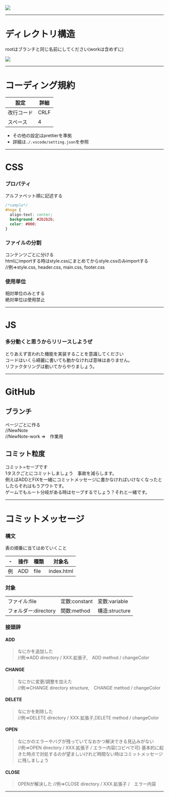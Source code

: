 <img src="https://uploda1.ysklog.net/eee1d71487629b9e9785d8ce46866d3f.png">

***
# ディレクトリ構造
rootはブランチと同じ名前にしてください(workは含めずに)

<img src="https://uploda1.ysklog.net/1d8ce29b857e00e110e5e2a44dd20899.png">

***
# コーディング規約
|設定|詳細|
|----|---|
|改行コード|CRLF|
|スペース | 4 |

* その他の設定はprettierを準拠
* 詳細は```./.vscode/setting.json```を参照

***
# CSS
### プロパティ
アルファベット順に記述する
```css
/*sample*/
#hoge {
  align-text: center;
  background: #2b2b2b;
  color: #000;
}
```
### ファイルの分割
コンテンツごとに分ける<br>
htmlにimportする時はstyle.cssにまとめてからstyle.cssのみimportする<br>
//例=>style.css, header.css, main.css, footer.css<br>

### 使用単位
相対単位のみとする<br>
絶対単位は使用禁止
***
# JS
### 多分動くと思うからリリースしようぜ
とりあえず言われた機能を実装することを意識してください<br>
コードはいくら綺麗に書いても動かなければ意味はありません。<br>
リファクタリングは動いてからやりましょう。<br>

***
# GitHub
## ブランチ
ページごとに作る<br>
//NewNote<br>
//NewNote-work =>　作業用
## コミット粒度
コミット=セーブです<br>
1タスクごとにコミットしましょう　事故を減らします。<br>
例えばADDとFIXを一緒にコミットメッセージに書かなければいけなくなったとしたらそれはもうアウトです。<br>
ゲームでもルート分岐がある時はセーブするでしょう？それと一緒です。

***
# コミットメッセージ
### 構文
表の順番に当てはめていくこと

|-|操作|種類|対象名|
|-|-|-|-|
|例|ADD|file|index.html|
### 対象
| | | |
|-|-|-|
|ファイル:file|定数:constant|変数:variable|
|フォルダー:directory|関数:method|構造:structure|

### 接頭辞
#### ADD
>なにかを追加した<br>
//例=>ADD directory / XXX.拡張子,　ADD method / changeColor
#### CHANGE
>なにかに変更/調整を加えた<br>
//例=>CHANGE directory structure,　CHANGE method / changeColor
#### DELETE
>なにかを削除した<br>
//例=>DELETE directory / XXX.拡張子,DELETE method / changeColor
#### OPEN
>なにかのエラーやバグが残っていてなおかつ解決できる見込みがない<br>
//例=>OPEN directory / XXX.拡張子 / エラー内容(コピペで可)
基本的に起きた時点で対処するのが望ましいけれど時間ない時はコミットメッセージに残しましょう
#### CLOSE
>OPENが解決した
//例=>CLOSE directory / XXX.拡張子 /　エラー内容
***
